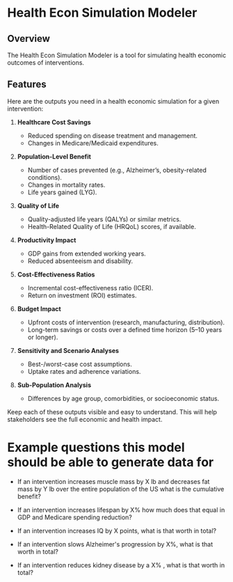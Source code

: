 # Health Econ Simulation Modeler

## Overview

The Health Econ Simulation Modeler is a tool for simulating health economic outcomes of interventions. 


## Features

Here are the outputs you need in a health economic simulation for a given intervention:

1. **Healthcare Cost Savings**  
   - Reduced spending on disease treatment and management.  
   - Changes in Medicare/Medicaid expenditures.

2. **Population-Level Benefit**  
   - Number of cases prevented (e.g., Alzheimer’s, obesity-related conditions).  
   - Changes in mortality rates.  
   - Life years gained (LYG).

3. **Quality of Life**  
   - Quality-adjusted life years (QALYs) or similar metrics.  
   - Health-Related Quality of Life (HRQoL) scores, if available.

4. **Productivity Impact**  
   - GDP gains from extended working years.  
   - Reduced absenteeism and disability.

5. **Cost-Effectiveness Ratios**  
   - Incremental cost-effectiveness ratio (ICER).  
   - Return on investment (ROI) estimates.

6. **Budget Impact**  
   - Upfront costs of intervention (research, manufacturing, distribution).  
   - Long-term savings or costs over a defined time horizon (5–10 years or longer).

7. **Sensitivity and Scenario Analyses**  
   - Best-/worst-case cost assumptions.  
   - Uptake rates and adherence variations.

8. **Sub-Population Analysis**  
   - Differences by age group, comorbidities, or socioeconomic status.

Keep each of these outputs visible and easy to understand. This will help stakeholders see the full economic and health impact.

# Example questions this model should be able to generate data for

- If an intervention increases muscle mass by X  lb and decreases fat mass by Y lb over the entire population of the US what is the cumulative benefit?

- If an intervention increases lifespan by X% how much does that equal in GDP and Medicare spending reduction?

- If an intervention increases IQ by X points, what is that worth in total?

- If an intervention slows Alzheimer's progression by X%, what is that worth in total?

- If an intervention reduces kidney disease by a X% , what is that worth in total?